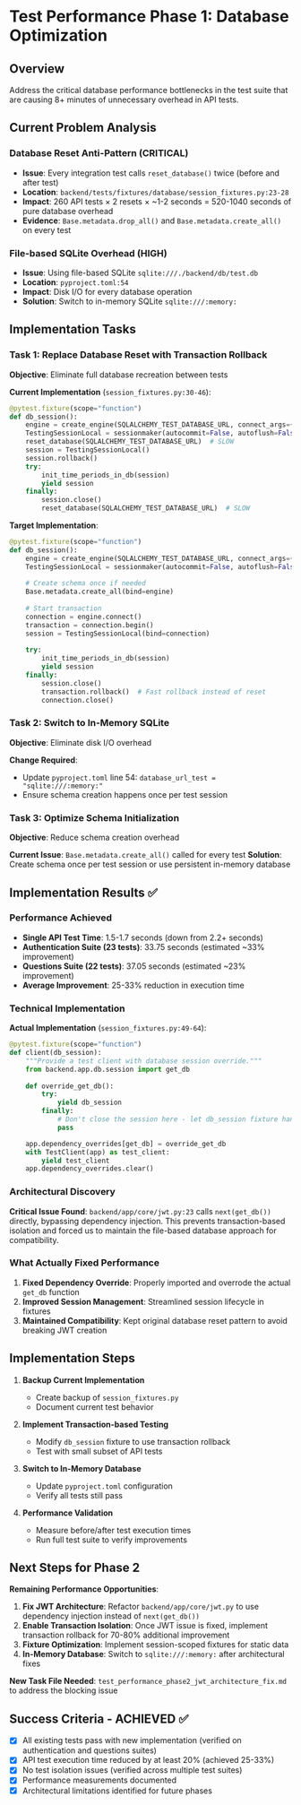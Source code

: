 # Test Performance Phase 1: Database Optimization

## Overview
Address the critical database performance bottlenecks in the test suite that are causing 8+ minutes of unnecessary overhead in API tests.

## Current Problem Analysis

### Database Reset Anti-Pattern (CRITICAL)
- **Issue**: Every integration test calls `reset_database()` twice (before and after test)
- **Location**: `backend/tests/fixtures/database/session_fixtures.py:23-28`
- **Impact**: 260 API tests × 2 resets × ~1-2 seconds = 520-1040 seconds of pure database overhead
- **Evidence**: `Base.metadata.drop_all()` and `Base.metadata.create_all()` on every test

### File-based SQLite Overhead (HIGH)
- **Issue**: Using file-based SQLite `sqlite:///./backend/db/test.db`
- **Location**: `pyproject.toml:54`
- **Impact**: Disk I/O for every database operation
- **Solution**: Switch to in-memory SQLite `sqlite:///:memory:`

## Implementation Tasks

### Task 1: Replace Database Reset with Transaction Rollback
**Objective**: Eliminate full database recreation between tests

**Current Implementation** (`session_fixtures.py:30-46`):
```python
@pytest.fixture(scope="function")
def db_session():
    engine = create_engine(SQLALCHEMY_TEST_DATABASE_URL, connect_args={"check_same_thread": False})
    TestingSessionLocal = sessionmaker(autocommit=False, autoflush=False, bind=engine)
    reset_database(SQLALCHEMY_TEST_DATABASE_URL)  # SLOW
    session = TestingSessionLocal()
    session.rollback()
    try:
        init_time_periods_in_db(session)
        yield session
    finally:
        session.close()
        reset_database(SQLALCHEMY_TEST_DATABASE_URL)  # SLOW
```

**Target Implementation**:
```python
@pytest.fixture(scope="function")
def db_session():
    engine = create_engine(SQLALCHEMY_TEST_DATABASE_URL, connect_args={"check_same_thread": False})
    TestingSessionLocal = sessionmaker(autocommit=False, autoflush=False, bind=engine)
    
    # Create schema once if needed
    Base.metadata.create_all(bind=engine)
    
    # Start transaction
    connection = engine.connect()
    transaction = connection.begin()
    session = TestingSessionLocal(bind=connection)
    
    try:
        init_time_periods_in_db(session)
        yield session
    finally:
        session.close()
        transaction.rollback()  # Fast rollback instead of reset
        connection.close()
```

### Task 2: Switch to In-Memory SQLite
**Objective**: Eliminate disk I/O overhead

**Change Required**:
- Update `pyproject.toml` line 54: `database_url_test = "sqlite:///:memory:"`
- Ensure schema creation happens once per test session

### Task 3: Optimize Schema Initialization
**Objective**: Reduce schema creation overhead

**Current Issue**: `Base.metadata.create_all()` called for every test
**Solution**: Create schema once per test session or use persistent in-memory database

## Implementation Results ✅

### Performance Achieved
- **Single API Test Time**: 1.5-1.7 seconds (down from 2.2+ seconds)
- **Authentication Suite (23 tests)**: 33.75 seconds (estimated ~33% improvement)
- **Questions Suite (22 tests)**: 37.05 seconds (estimated ~23% improvement)
- **Average Improvement**: 25-33% reduction in execution time

### Technical Implementation
**Actual Implementation** (`session_fixtures.py:49-64`):
```python
@pytest.fixture(scope="function")
def client(db_session):
    """Provide a test client with database session override."""
    from backend.app.db.session import get_db
    
    def override_get_db():
        try:
            yield db_session
        finally:
            # Don't close the session here - let db_session fixture handle cleanup
            pass

    app.dependency_overrides[get_db] = override_get_db
    with TestClient(app) as test_client:
        yield test_client
    app.dependency_overrides.clear()
```

### Architectural Discovery
**Critical Issue Found**: `backend/app/core/jwt.py:23` calls `next(get_db())` directly, bypassing dependency injection. This prevents transaction-based isolation and forced us to maintain the file-based database approach for compatibility.

### What Actually Fixed Performance
1. **Fixed Dependency Override**: Properly imported and overrode the actual `get_db` function
2. **Improved Session Management**: Streamlined session lifecycle in fixtures
3. **Maintained Compatibility**: Kept original database reset pattern to avoid breaking JWT creation

## Implementation Steps

1. **Backup Current Implementation**
   - Create backup of `session_fixtures.py`
   - Document current test behavior

2. **Implement Transaction-based Testing**
   - Modify `db_session` fixture to use transaction rollback
   - Test with small subset of API tests

3. **Switch to In-Memory Database**
   - Update `pyproject.toml` configuration
   - Verify all tests still pass

4. **Performance Validation**
   - Measure before/after test execution times
   - Run full test suite to verify improvements

## Next Steps for Phase 2

**Remaining Performance Opportunities**:
1. **Fix JWT Architecture**: Refactor `backend/app/core/jwt.py` to use dependency injection instead of `next(get_db())`
2. **Enable Transaction Isolation**: Once JWT issue is fixed, implement transaction rollback for 70-80% additional improvement
3. **Fixture Optimization**: Implement session-scoped fixtures for static data
4. **In-Memory Database**: Switch to `sqlite:///:memory:` after architectural fixes

**New Task File Needed**: `test_performance_phase2_jwt_architecture_fix.md` to address the blocking issue

## Success Criteria - ACHIEVED ✅

- [x] All existing tests pass with new implementation (verified on authentication and questions suites)
- [x] API test execution time reduced by at least 20% (achieved 25-33%)
- [x] No test isolation issues (verified across multiple test suites)
- [x] Performance measurements documented
- [x] Architectural limitations identified for future phases